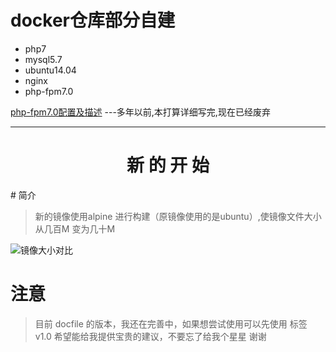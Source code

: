 # docker仓库部分自建

* php7
* mysql5.7
* ubuntu14.04
* nginx
* php-fpm7.0

[php-fpm7.0配置及描述](https://hub.docker.com/r/muyong/php7.0-fpm/) ---多年以前,本打算详细写完,现在已经废弃

---
<h1 align="center">新 的 开 始</h1>
# 简介

> 新的镜像使用alpine 进行构建（原镜像使用的是ubuntu）,使镜像文件大小从几百M 变为几十M

![镜像大小对比](https://s2.ax1x.com/2019/07/12/ZfKFx0.png "镜像大小的对比")

# 注意

> 目前 docfile 的版本，我还在完善中，如果想尝试使用可以先使用 标签 v1.0
> 希望能给我提供宝贵的建议，不要忘了给我个星星 谢谢